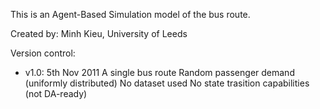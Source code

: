 This is an Agent-Based Simulation model of the bus route. 

Created by: Minh Kieu, University of Leeds

Version control: 
- v1.0: 5th Nov 2011
  A single bus route
  Random passenger demand (uniformly distributed)
  No dataset used
  No state trasition capabilities (not DA-ready)
  
